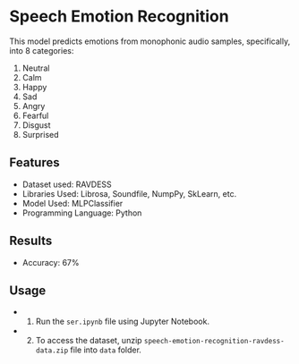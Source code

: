 # Speech Emotion Recognition

This model predicts emotions from monophonic audio samples, specifically, into 8 categories:
1) Neutral
2) Calm
3) Happy
4) Sad
5) Angry
6) Fearful
7) Disgust
8) Surprised

## Features

- Dataset used: RAVDESS
- Libraries Used: Librosa, Soundfile, NumpPy, SkLearn, etc.
- Model Used: MLPClassifier
- Programming Language: Python

## Results

- Accuracy: 67%

## Usage

- 1. Run the ```ser.ipynb``` file using Jupyter Notebook.
- 2. To access the dataset, unzip  ```speech-emotion-recognition-ravdess-data.zip``` file into ```data``` folder.

